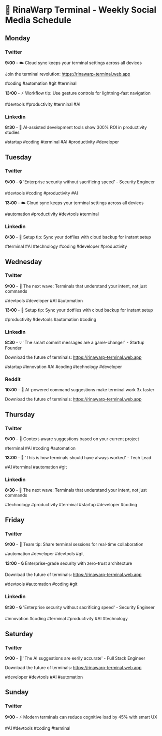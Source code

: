 # 📅 RinaWarp Terminal - Weekly Social Media Schedule

## Monday

### Twitter
**9:00** - ☁️ Cloud sync keeps your terminal settings across all devices

Join the terminal revolution: https://rinawarp-terminal.web.app

#coding #automation #git #terminal

**13:00** - ⚡ Workflow tip: Use gesture controls for lightning-fast navigation

#devtools #productivity #terminal #AI

### Linkedin
**8:30** - 🤖 AI-assisted development tools show 300% ROI in productivity studies

#startup #coding #terminal #AI #productivity #developer

## Tuesday

### Twitter
**9:00** - 🔒 'Enterprise security without sacrificing speed' - Security Engineer

#devtools #coding #productivity #AI

**13:00** - ☁️ Cloud sync keeps your terminal settings across all devices

#automation #productivity #devtools #terminal

### Linkedin
**8:30** - 🔧 Setup tip: Sync your dotfiles with cloud backup for instant setup

#terminal #AI #technology #coding #developer #productivity

## Wednesday

### Twitter
**9:00** - 🌊 The next wave: Terminals that understand your intent, not just commands

#devtools #developer #AI #automation

**13:00** - 🔧 Setup tip: Sync your dotfiles with cloud backup for instant setup

#productivity #devtools #automation #coding

### Linkedin
**8:30** - 💡 'The smart commit messages are a game-changer' - Startup Founder

Download the future of terminals: https://rinawarp-terminal.web.app

#startup #innovation #AI #coding #technology #developer

### Reddit
**10:00** - 🤖 AI-powered command suggestions make terminal work 3x faster

Download the future of terminals: https://rinawarp-terminal.web.app

## Thursday

### Twitter
**9:00** - 🎯 Context-aware suggestions based on your current project

#terminal #AI #coding #automation

**13:00** - 🌟 'This is how terminals should have always worked' - Tech Lead

#AI #terminal #automation #git

### Linkedin
**8:30** - 🌊 The next wave: Terminals that understand your intent, not just commands

#technology #productivity #terminal #startup #developer #coding

## Friday

### Twitter
**9:00** - 🤝 Team tip: Share terminal sessions for real-time collaboration

#automation #developer #devtools #git

**13:00** - 🔒 Enterprise-grade security with zero-trust architecture

Download the future of terminals: https://rinawarp-terminal.web.app

#devtools #automation #coding #git

### Linkedin
**8:30** - 🔒 'Enterprise security without sacrificing speed' - Security Engineer

#innovation #coding #terminal #productivity #AI #technology

## Saturday

### Twitter
**9:00** - 🎯 'The AI suggestions are eerily accurate' - Full Stack Engineer

Download the future of terminals: https://rinawarp-terminal.web.app

#developer #devtools #AI #automation

## Sunday

### Twitter
**9:00** - ⚡ Modern terminals can reduce cognitive load by 45% with smart UX

#AI #devtools #coding #terminal

